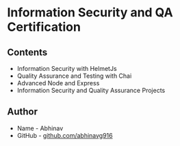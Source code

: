 # Information Security and QA Certification
## Contents
* Information Security with HelmetJs
* Quality Assurance and Testing with Chai
* Advanced Node and Express
* Information Security and Quality Assurance Projects

## Author
* Name - Abhinav
* GitHub - [github.com/abhinavg916](https://github.com/abhinavg916)
